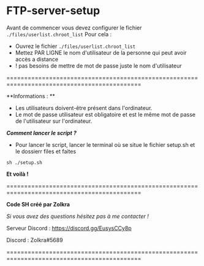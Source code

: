 # FTP-server-setup

Avant de commencer vous devez configurer le fichier `./files/userlist.chroot_list`
Pour cela :

- Ouvrez le fichier `./files/userlist.chroot_list`
- Mettez PAR LIGNE le nom d'utilisateur de la personne qui peut avoir accès a distance
- ! pas besoins de mettre de mot de passe juste le nom d'utilisateur

============================================================================================

**Informations : **

- Les utilisateurs doivent-être présent dans l'ordinateur.
- Le mot de passe utilisateur est obligatoire et est le même mot de passe de l'utilisateur sur l'ordinateur.

_**Comment lancer le script ?**_

- Pour lancer le script, lancer le terminal où se situe le fichier setup.sh et le dossierr files et faites

`sh ./setup.sh`

**Et voilà !**

============================================================================================

**Code SH créé par Zolkra**


_Si vous avez des questions hésitez pas à me contacter !_

Serveur Discord : https://discord.gg/EusysCCy8p

Discord : Zolkra#5689

============================================================================================
